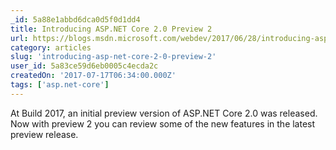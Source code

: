 ```yaml
---
_id: 5a88e1abbd6dca0d5f0d1dd4
title: Introducing ASP.NET Core 2.0 Preview 2
url: https://blogs.msdn.microsoft.com/webdev/2017/06/28/introducing-asp-net-core-2-0-preview-2/
category: articles
slug: 'introducing-asp-net-core-2-0-preview-2'
user_id: 5a83ce59d6eb0005c4ecda2c
createdOn: '2017-07-17T06:34:00.000Z'
tags: ['asp.net-core']
---
```


At Build 2017, an initial preview version of ASP.NET Core 2.0 was released. Now with preview 2 you can review some of the new features in the latest preview release.
